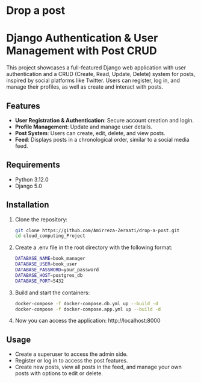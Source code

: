 # Drop a post
# Django Authentication & User Management with Post CRUD

This project showcases a full-featured Django web application with user authentication and a CRUD (Create, Read, Update, Delete) system for posts, inspired by social platforms like Twitter. Users can register, log in, and manage their profiles, as well as create and interact with posts.

## Features
- **User Registration & Authentication**: Secure account creation and login.
- **Profile Management**: Update and manage user details.
- **Post System**: Users can create, edit, delete, and view posts.
- **Feed**: Displays posts in a chronological order, similar to a social media feed.

## Requirements
- Python 3.12.0
- Django 5.0

## Installation
1. Clone the repository:
   ```bash
   git clone https://github.com/Amirreza-Zeraati/drop-a-post.git
   cd cloud_computing_Project
   ```
2. Create a .env file in the root directory with the following format:
   ```bash
   DATABASE_NAME=book_manager
   DATABASE_USER=book_user
   DATABASE_PASSWORD=your_password
   DATABASE_HOST=postgres_db
   DATABASE_PORT=5432
   ```
3. Build and start the containers:
   ```bash
   docker-compose -f docker-compose.db.yml up --build -d
   docker-compose -f docker-compose.app.yml up --build -d
   ```
4. Now you can access the application:
   http://localhost:8000

## Usage
- Create a superuser to access the admin side.
- Register or log in to access the post features.
- Create new posts, view all posts in the feed, and manage your own posts with options to edit or delete.
